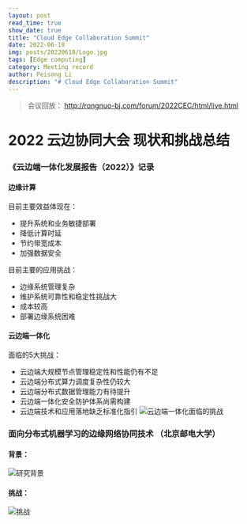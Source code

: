 ```yaml
---
layout: post
read_time: true
show_date: true
title: "Cloud Edge Collaboration Summit"
date: 2022-06-18
img: posts/20220618/Logo.jpg
tags: [Edge computing]
category: Meeting record
author: Peisong Li
description: "# Cloud Edge Collaboration Summit"
---
```


> 会议回放：
> http://rongnuo-bj.com/forum/2022CEC/html/live.html


# 2022 云边协同大会 现状和挑战总结
### 《云边端一体化发展报告（2022）》记录

#### 边缘计算
目前主要效益体现在：

 - 提升系统和业务敏捷部署 
 - 降低计算时延
 - 节约带宽成本
 - 加强数据安全

目前主要的应用挑战：

 - 边缘系统管理复杂
 - 维护系统可靠性和稳定性挑战大
 - 成本较高
 - 部署边缘系统困难

#### 云边端一体化
面临的5大挑战：

 - 云边端大规模节点管理稳定性和性能仍有不足
 - 云边端分布式算力调度复杂性仍较大
 - 云边端分布式数据管理能力有待提升
 - 云边端一体化安全防护体系尚需构建
 - 云边端技术和应用落地缺乏标准化指引
![云边端一体化面临的挑战](https://github.com/peisong0109/peisong0109.github.io/blob/gh-pages/assets/img/posts/20220618/Challenges.png)

### 面向分布式机器学习的边缘网络协同技术 （北京邮电大学）
#### 背景：
![研究背景](https://github.com/peisong0109/peisong0109.github.io/blob/gh-pages/assets/img/posts/20220618/Background.png)
#### 挑战：
![挑战](https://github.com/peisong0109/peisong0109.github.io/blob/gh-pages/assets/img/posts/20220618/Challenges_distri.png)





